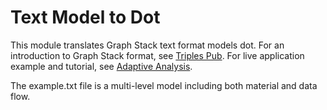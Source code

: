 # Text Model to Dot

This module translates Graph Stack text format models dot.  For an introduction to Graph Stack format, see [Triples Pub](https://github.com/acodrst/triples.pub).  For live application example and tutorial, see [Adaptive Analysis](https://github.com/acodrst/adaptiveanalysis.org).

The example.txt file is a multi-level model including both material and data flow.
